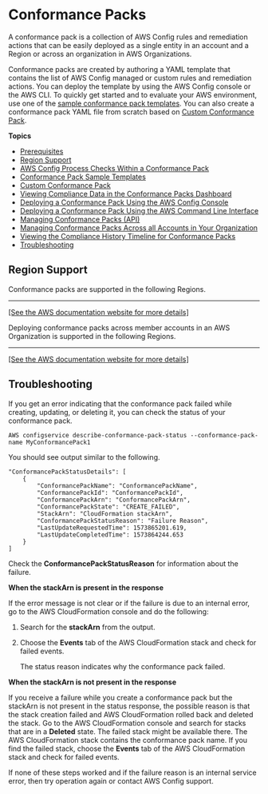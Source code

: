 # Conformance Packs<a name="conformance-packs"></a>

A conformance pack is a collection of AWS Config rules and remediation actions that can be easily deployed as a single entity in an account and a Region or across an organization in AWS Organizations\.

Conformance packs are created by authoring a YAML template that contains the list of AWS Config managed or custom rules and remediation actions\. You can deploy the template by using the AWS Config console or the AWS CLI\. To quickly get started and to evaluate your AWS environment, use one of the [sample conformance pack templates](https://docs.aws.amazon.com/config/latest/developerguide/conformancepack-sample-templates.html)\. You can also create a conformance pack YAML file from scratch based on [Custom Conformance Pack](https://docs.aws.amazon.com/config/latest/developerguide/custom-conformance-pack.html)\.

**Topics**
+ [Prerequisites](cpack-prerequisites.md)
+ [Region Support](#conformance-packs-regions)
+ [AWS Config Process Checks Within a Conformance Pack](process-checks.md)
+ [Conformance Pack Sample Templates](conformancepack-sample-templates.md)
+ [Custom Conformance Pack](custom-conformance-pack.md)
+ [Viewing Compliance Data in the Conformance Packs Dashboard](conformance-pack-dashboard.md)
+ [Deploying a Conformance Pack Using the AWS Config Console](conformance-pack-console.md)
+ [Deploying a Conformance Pack Using the AWS Command Line Interface](conformance-pack-cli.md)
+ [Managing Conformance Packs \(API\)](conformance-pack-apis.md)
+ [Managing Conformance Packs Across all Accounts in Your Organization](conformance-pack-organization-apis.md)
+ [Viewing the Compliance History Timeline for Conformance Packs](compliance-history-conformance-pack.md)
+ [Troubleshooting](#w2aac14c35)

## Region Support<a name="conformance-packs-regions"></a>

Conformance packs are supported in the following Regions\.


****  
[\[See the AWS documentation website for more details\]](http://docs.aws.amazon.com/config/latest/developerguide/conformance-packs.html)

Deploying conformance packs across member accounts in an AWS Organization is supported in the following Regions\.


****  
[\[See the AWS documentation website for more details\]](http://docs.aws.amazon.com/config/latest/developerguide/conformance-packs.html)

## Troubleshooting<a name="w2aac14c35"></a>

If you get an error indicating that the conformance pack failed while creating, updating, or deleting it, you can check the status of your conformance pack\.

```
AWS configservice describe-conformance-pack-status --conformance-pack-name MyConformancePack1
```

You should see output similar to the following\.

```
"ConformancePackStatusDetails": [
    {
        "ConformancePackName": "ConformancePackName",
        "ConformancePackId": "ConformancePackId",
        "ConformancePackArn": "ConformancePackArn",
        "ConformancePackState": "CREATE_FAILED",
        "StackArn": "CloudFormation stackArn",
        "ConformancePackStatusReason": "Failure Reason",
        "LastUpdateRequestedTime": 1573865201.619,
        "LastUpdateCompletedTime": 1573864244.653
    }
]
```

Check the **ConformancePackStatusReason** for information about the failure\. 

**When the stackArn is present in the response**

If the error message is not clear or if the failure is due to an internal error, go to the AWS CloudFormation console and do the following:

1. Search for the **stackArn** from the output\.

1. Choose the **Events** tab of the AWS CloudFormation stack and check for failed events\.

   The status reason indicates why the conformance pack failed\.

**When the stackArn is not present in the response**

If you receive a failure while you create a conformance pack but the stackArn is not present in the status response, the possible reason is that the stack creation failed and AWS CloudFormation rolled back and deleted the stack\. Go to the AWS CloudFormation console and search for stacks that are in a **Deleted** state\. The failed stack might be available there\. The AWS CloudFormation stack contains the conformance pack name\. If you find the failed stack, choose the **Events** tab of the AWS CloudFormation stack and check for failed events\.

If none of these steps worked and if the failure reason is an internal service error, then try operation again or contact AWS Config support\.
